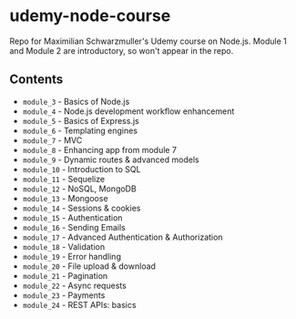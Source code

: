 # udemy-node-course

Repo for Maximilian Schwarzmuller's Udemy course on Node.js.
Module 1 and Module 2 are introductory, so won't appear in the repo.

## Contents

- `module_3` - Basics of Node.js
- `module_4` - Node.js development workflow enhancement
- `module_5` - Basics of Express.js
- `module_6` - Templating engines
- `module_7` - MVC
- `module_8` - Enhancing app from module 7
- `module_9` - Dynamic routes & advanced models
- `module_10` - Introduction to SQL
- `module_11` - Sequelize
- `module_12` - NoSQL, MongoDB
- `module_13` - Mongoose
- `module_14` - Sessions & cookies
- `module_15` - Authentication
- `module_16` - Sending Emails
- `module_17` - Advanced Authentication & Authorization
- `module_18` - Validation
- `module_19` - Error handling
- `module_20` - File upload & download
- `module_21` - Pagination
- `module_22` - Async requests
- `module_23` - Payments
- `module_24` - REST APIs: basics